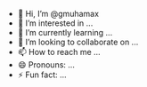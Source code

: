 - 👋 Hi, I’m @gmuhamax
- 👀 I’m interested in ...
- 🌱 I’m currently learning ...
- 💞️ I’m looking to collaborate on ...
- 📫 How to reach me ...
- 😄 Pronouns: ...
- ⚡ Fun fact: ...

<!---
gmuhamax/gmuhamax is a ✨ special ✨ repository because its `README.md` (this file) appears on your GitHub profile.
You can click the Preview link to take a look at your changes.
--->
